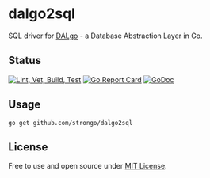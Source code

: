 # dalgo2sql

SQL driver for [DALgo](https://github.com/strongo/dalgo) - a Database Abstraction Layer in Go.

## Status

[![Lint, Vet, Build, Test](https://github.com/strongo/dalgo2sql/actions/workflows/ci.yml/badge.svg)](https://github.com/strongo/dalgo2sql/actions/workflows/ci.yml)
[![Go Report Card](https://goreportcard.com/badge/github.com/strongo/dalgo2sql)](https://goreportcard.com/report/github.com/strongo/dalgo2sql)
[![GoDoc](https://godoc.org/github.com/strongo/dalgo2sql?status.svg)](https://godoc.org/github.com/strongo/dalgo2sql)

## Usage

    go get github.com/strongo/dalgo2sql

## License

Free to use and open source under [MIT License](LICENSE). 
